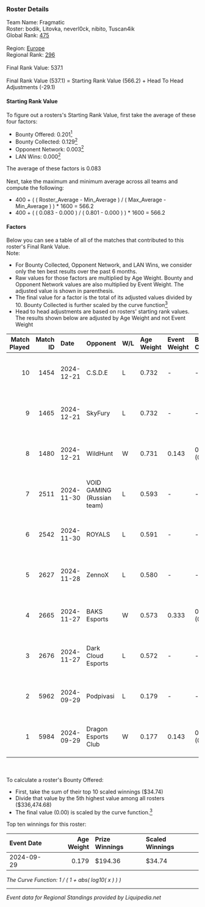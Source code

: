 ### Roster Details<br />
Team Name: Fragmatic<br />
Roster: bodik, Litovka, neverl0ck, nibito, Tuscan4ik<br />
Global Rank: [475](../standings_global.md)<br />
<br />
Region: [Europe]( ../standings_europe.md)<br />
Regional Rank: [296]( ../standings_europe.md)<br />
<br />
Final Rank Value:  537.1<br />
<br />
Final Rank Value (537.1) = Starting Rank Value (566.2) + Head To Head Adjustments (-29.1)<br />

#### Starting Rank Value<br />
To figure out a rosters's Starting Rank Value, first take the average of these four factors:<br />
- Bounty Offered: 0.201[<sup>1</sup>](#table2)
- Bounty Collected: 0.129[<sup>2</sup>](#table1)
- Opponent Network: 0.003[<sup>2</sup>](#table1)
- LAN Wins: 0.000[<sup>2</sup>](#table1)

The average of these factors is 0.083<br />
<br />
Next, take the maximum and minimum average across all teams and compute the following:<br />
- 400 + ( ( Roster_Average - Min_Average ) / ( Max_Average - Min_Average ) ) * 1600 = 566.2
- 400 + ( ( 0.083 - 0.000 ) / ( 0.801 - 0.000 ) ) * 1600 = 566.2


#### Factors<br />
Below you can see a table of all of the matches that contributed to this roster's Final Rank Value.<br />
Note:<br />

- For Bounty Collected, Opponent Network, and LAN Wins, we consider only the ten best results over the past 6 months.
- Raw values for those factors are multiplied by Age Weight. Bounty and Opponent Network values are also multiplied by Event Weight. The adjusted value is shown in parenthesis.
- The final value for a factor is the total of its adjusted values divided by 10. Bounty Collected is further scaled by the curve function[<sup>3</sup>](#curveFunction)
- Head to head adjustments are based on rosters' starting rank values. The results shown below are adjusted by Age Weight and not Event Weight
<span id="table1"></span><br />


| Match Played | Match ID | Date       | Opponent                   | W/L | Age Weight | Event Weight | Bounty Collected | Opponent Network | LAN Wins  | H2H Adj. | Roster                                       |
| -: | -: | :- | :- | :- | :- | :- | :- | :- | :- | -: | :- |
|           10 |     1454 | 2024-12-21 | C.S.D.E                    | L   | 0.732      | -            | -                | -                | -         |    -7.70 | bodik, Litovka, neverl0ck, nibito, Tuscan4ik |
|            9 |     1465 | 2024-12-21 | SkyFury                    | L   | 0.732      | -            | -                | -                | -         |    -7.83 | bodik, Litovka, neverl0ck, nibito, Tuscan4ik |
|            8 |     1480 | 2024-12-21 | WildHunt                   | W   | 0.731      | 0.143        | 0.000 (0.000)    | 0.034 (0.004)    | 0 (0.000) |     6.92 | bodik, Litovka, neverl0ck, nibito, Tuscan4ik |
|            7 |     2511 | 2024-11-30 | VOID GAMING (Russian team) | L   | 0.593      | -            | -                | -                | -         |   -12.00 | bodik, Litovka, t3zisswes, Tuscan4ik, xxlafy |
|            6 |     2542 | 2024-11-30 | ROYALS                     | L   | 0.591      | -            | -                | -                | -         |    -6.13 | bodik, Litovka, t3zisswes, Tuscan4ik, xxlafy |
|            5 |     2627 | 2024-11-28 | ZennoX                     | L   | 0.580      | -            | -                | -                | -         |    -7.31 | bodik, Litovka, t3zisswes, Tuscan4ik, xxlafy |
|            4 |     2665 | 2024-11-27 | BAKS Esports               | W   | 0.573      | 0.333        | 0.000 (0.000)    | 0.153 (0.029)    | 0 (0.000) |     7.95 | bodik, Litovka, t3zisswes, Tuscan4ik, xxlafy |
|            3 |     2676 | 2024-11-27 | Dark Cloud Esports         | L   | 0.572      | -            | -                | -                | -         |    -2.94 | bodik, Litovka, t3zisswes, Tuscan4ik, xxlafy |
|            2 |     5962 | 2024-09-29 | Podpivasi                  | L   | 0.179      | -            | -                | -                | -         |    -2.76 | bodik, Litovka, mattloo, shiny, Tuscan4ik    |
|            1 |     5984 | 2024-09-29 | Dragon Esports Club        | W   | 0.177      | 0.143        | 0.000 (0.000)    | 0.002 (0.000)    | 0 (0.000) |     2.73 | bodik, Litovka, mattloo, shiny, Tuscan4ik    |

<br />
<span id="table2"></span><br />
To calculate a roster's Bounty Offered:<br />

- First, take the sum of their top 10 scaled winnings ($34.74)
- Divide that value by the 5th highest value among all rosters ($336,474.68)
- The final value (0.00) is scaled by the curve function.[<sup>3</sup>](#curveFunction)

Top ten winnings for this roster:<br />

| Event Date | Age Weight | Prize Winnings | Scaled Winnings |
| :- | -: | :- | :- |
| 2024-09-29 |      0.179 | $194.36        | $34.74          |


<span id="curveFunction"></span>_The Curve Function: 1 / ( 1 + abs( log10( x ) ) )_<br />

---
_Event data for Regional Standings provided by Liquipedia.net_<br />

